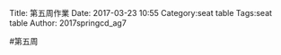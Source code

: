 Title: 第五周作業
Date: 2017-03-23 10:55
Category:seat table
Tags:seat table
Author: 2017springcd_ag7


<!-- PELICAN_END_SUMMARY -->

#第五周


